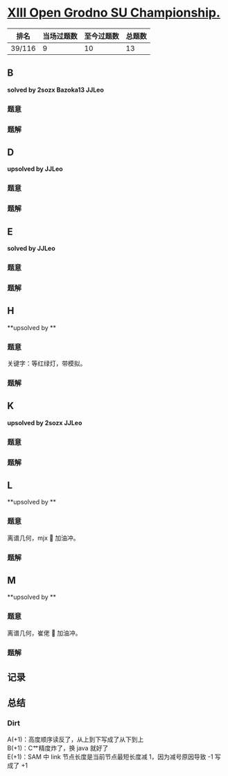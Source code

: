 # [XIII Open Grodno SU Championship.](http://opentrains.snarknews.info/~ejudge/team.cgi?contest_id=6299&locale_id=0)

| 排名   | 当场过题数 | 至今过题数 | 总题数 |
| ------ | ---------- | ---------- | ------ |
| 39/116 | 9          | 10         | 13     |

## **B**

**solved by 2sozx Bazoka13 JJLeo**

### 题意



### 题解



## **D**

**upsolved by JJLeo**

### 题意



### 题解



## **E**

**solved by JJLeo**

### 题意



### 题解



## **H**

**upsolved by **

### 题意

关键字：等红绿灯，带模拟。

### 题解



## **K**

**upsolved by 2sozx JJLeo**

### 题意



### 题解



## **L**

**upsolved by **

### 题意

离谱几何，mjx :older_man: 加油冲。

### 题解



## **M**

**upsolved by **

### 题意

离谱几何，崔佬 :older_man: 加油冲。

### 题解



## **记录**



## **总结**

### **Dirt**

A(+1)：高度顺序读反了，从上到下写成了从下到上<br>B(+1)：C艹精度炸了，换 java 就好了<br>E(+1)：SAM 中 link 节点长度是当前节点最短长度减 1，因为减号原因导致 -1 写成了 +1

